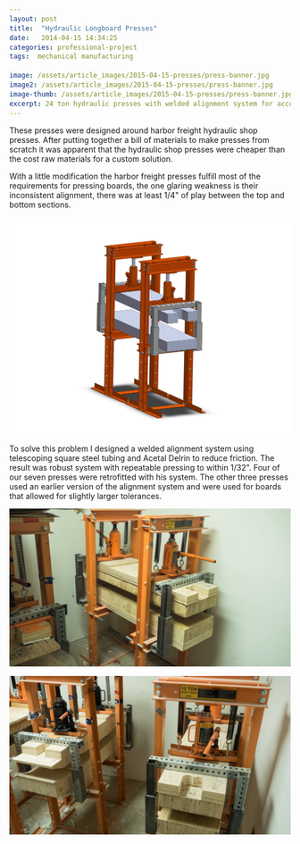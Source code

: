```yaml
---
layout: post
title:  "Hydraulic Longboard Presses"
date:   2014-04-15 14:34:25
categories: professional-project
tags:  mechanical manufacturing

image: /assets/article_images/2015-04-15-presses/press-banner.jpg
image2: /assets/article_images/2015-04-15-presses/press-banner.jpg
image-thumb: /assets/article_images/2015-04-15-presses/press-banner.jpg
excerpt: 24 ton hydraulic presses with welded alignment system for accurate repeatable board lamination.
---
```


These presses were designed around harbor freight hydraulic shop presses.  After putting together a bill of materials to make presses from scratch it was apparent that the hydraulic shop presses were cheaper than the cost raw materials for a custom solution.  

With a little modification the harbor freight presses fulfill most of the requirements for pressing boards, the one glaring weakness is their inconsistent alignment,  there was at least 1/4" of play between the top and bottom sections.

![SolidWorks model of a complete presses and alignment system](/assets/article_images/2015-04-15-presses/press-cad.jpg)

To solve this problem I designed a welded alignment system using telescoping square steel tubing and Acetal Delrin to reduce friction.  The result was robust system with repeatable pressing to within 1/32".  Four of our seven presses were retrofitted with his system. The other three presses used an earlier version of the alignment system and were used for boards that allowed for slightly larger tolerances.

![The completed presses after about a year of use](/assets/article_images/2015-04-15-presses/press1.jpg)

![](/assets/article_images/2015-04-15-presses/press2.jpg)
